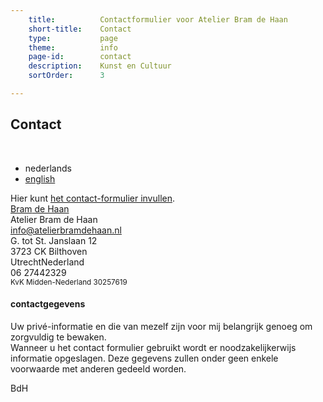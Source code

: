 ```yaml
---
    title:          Contactformulier voor Atelier Bram de Haan
    short-title:    Contact
    type:           page
    theme:          info
    page-id:        contact
    description:    Kunst en Cultuur
    sortOrder:      3

---
```


<div class="main-content l-col1 container" role="main"><div class="page clearfix"><h2 class="entry-title unit-right prm">Contact</h2><br class="clear" /><ul class="translation"><li class="li-translation first">nederlands</li><li class="li-translation"><a href="{{var.root-url}}/en/contact/" class="a-translation">english</a></li></ul><div id="abdh-contactform" class="unit size3of5 contact-form mtl"><div id="wufoo-z7x3k7">Hier kunt <a href="https://atelierbramdehaan.wufoo.com/forms/z7x3k7">het contact-formulier invullen</a>.</div></div><div class="c-info unit-right size2of5 mtl"><div class="inner rounded-3 clearfix"><div id="hcard-Bram-de-Haan" class="vcard"><a class="url fn n visuallyhidden" href="https://atelierbramdehaan.nl/"><span class="given-name">Bram</span><span class="family-name"> de Haan</span></a><div class="org">Atelier Bram de Haan</div><a class="email visuallyhidden" href="mailto:info@atelierbramdehaan.nl">info@atelierbramdehaan.nl</a><div class="adr"><div class="street-address"><abbr class="data-tooltip" data-tooltip="Geertgen">G.</abbr> tot <abbr class="data-tooltip" data-tooltip="Sint">St.</abbr> Janslaan 12</div><span class="postal-code">3723 CK </span> <span class="locality"> Bilthoven</span><br/><span class="region visuallyhidden">Utrecht</span><span class="country-name visuallyhidden">Nederland</span></div><div class="tel">06 27442329</div><small><abbr class="data-tooltip" data-tooltip="Kamer van Koophandel">KvK</abbr> Midden-Nederland 30257619</small></div><div class="pal"><h4 class="sub-header">contactgegevens</h4><p class="mln">Uw priv&eacute;-informatie en die van mezelf zijn voor mij belangrijk genoeg om zorgvuldig te bewaken.<br />Wanneer u het contact formulier gebruikt wordt er noodzakelijkerwijs informatie opgeslagen. Deze gegevens zullen onder geen enkele voorwaarde met anderen gedeeld worden.</p><p class="a-right">BdH</p></div></div></div></div>
